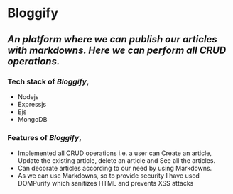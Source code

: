 # Bloggify
## _An platform where we can publish our articles with markdowns. Here we can perform all CRUD operations._

### Tech stack of _Bloggify_,

- Nodejs
- Expressjs
- Ejs
- MongoDB

### Features of _Bloggify_,

- Implemented all CRUD operations i.e. a user can Create an article, Update the
existing article, delete an article and See all the articles.
- Can decorate articles according to our need by using Markdowns.
- As we can use Markdowns, so to provide security I have used DOMPurify which
sanitizes HTML and prevents XSS attacks
